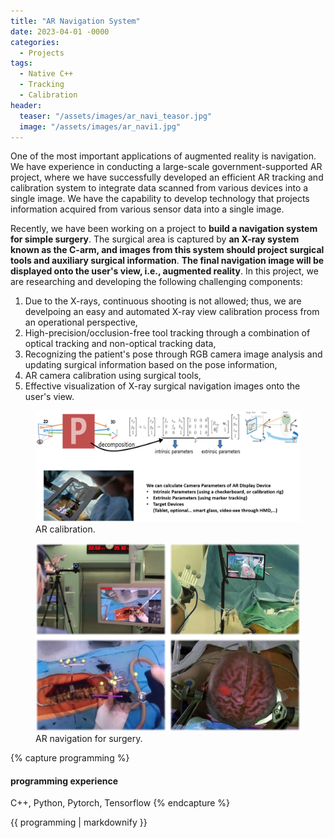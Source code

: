 ```yaml
---
title: "AR Navigation System"
date: 2023-04-01 -0000
categories:
  - Projects
tags:
  - Native C++
  - Tracking
  - Calibration
header:
  teaser: "/assets/images/ar_navi_teasor.jpg"
  image: "/assets/images/ar_navi1.jpg"
---
```

One of the most important applications of augmented reality is navigation. We have experience in conducting a large-scale government-supported AR project, where we have successfully developed an efficient AR tracking and calibration system to integrate data scanned from various devices into a single image. We have the capability to develop technology that projects information acquired from various sensor data into a single image. 

Recently, we have been working on a project to **build a navigation system for simple surgery**. The surgical area is captured by **an X-ray system known as the C-arm, and images from this system should project surgical tools and auxiliary surgical information**. **The final navigation image will be displayed onto the user's view, i.e., augmented reality**. In this project, we are researching and developing the following challenging components:

1. Due to the X-rays, continuous shooting is not allowed; thus, we are develpoing an easy and automated X-ray view calibration process from an operational perspective,
2. High-precision/occlusion-free tool tracking through a combination of optical tracking and non-optical tracking data,
3. Recognizing the patient's pose through RGB camera image analysis and updating surgical information based on the pose information,
4. AR camera calibration using surgical tools,
5. Effective visualization of X-ray surgical navigation images onto the user's view.

<figure>
	<img src="/assets/images/ar_navi2.jpg">
  <figcaption>AR calibration.</figcaption>
</figure>

<figure>
	<img src="/assets/images/ar_navi3.jpg">
  <figcaption>AR navigation for surgery.</figcaption>
</figure>

{% capture programming %}
#### programming experience
C++, Python, Pytorch, Tensorflow
{% endcapture %}

<div class="notice">{{ programming | markdownify }}</div>